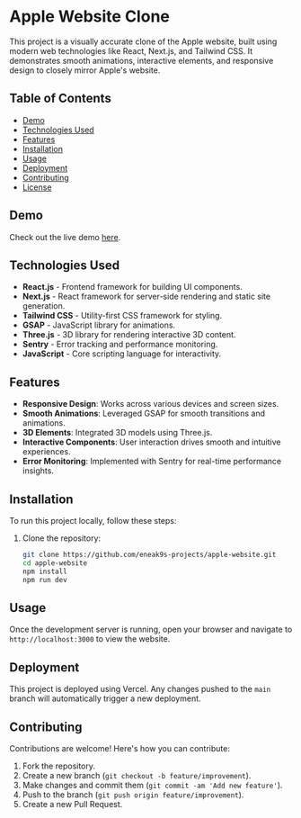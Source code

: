 # Apple Website Clone

This project is a visually accurate clone of the Apple website, built using modern web technologies like React, Next.js, and Tailwind CSS. It demonstrates smooth animations, interactive elements, and responsive design to closely mirror Apple's website.

## Table of Contents

- [Demo](#demo)
- [Technologies Used](#technologies-used)
- [Features](#features)
- [Installation](#installation)
- [Usage](#usage)
- [Deployment](#deployment)
- [Contributing](#contributing)
- [License](#license)

## Demo

Check out the live demo [here](https://eneak9s-projects.apple-website.vercel.app/).

## Technologies Used

- **React.js** - Frontend framework for building UI components.
- **Next.js** - React framework for server-side rendering and static site generation.
- **Tailwind CSS** - Utility-first CSS framework for styling.
- **GSAP** - JavaScript library for animations.
- **Three.js** - 3D library for rendering interactive 3D content.
- **Sentry** - Error tracking and performance monitoring.
- **JavaScript** - Core scripting language for interactivity.

## Features

- **Responsive Design**: Works across various devices and screen sizes.
- **Smooth Animations**: Leveraged GSAP for smooth transitions and animations.
- **3D Elements**: Integrated 3D models using Three.js.
- **Interactive Components**: User interaction drives smooth and intuitive experiences.
- **Error Monitoring**: Implemented with Sentry for real-time performance insights.

## Installation

To run this project locally, follow these steps:

1. Clone the repository:
   ```bash
   git clone https://github.com/eneak9s-projects/apple-website.git
   cd apple-website
   npm install
   npm run dev
   
## Usage

Once the development server is running, open your browser and navigate to `http://localhost:3000` to view the website.

## Deployment

This project is deployed using Vercel. Any changes pushed to the `main` branch will automatically trigger a new deployment.

## Contributing

Contributions are welcome! Here's how you can contribute:

1. Fork the repository.
2. Create a new branch (`git checkout -b feature/improvement`).
3. Make changes and commit them (`git commit -am 'Add new feature'`).
4. Push to the branch (`git push origin feature/improvement`).
5. Create a new Pull Request.

